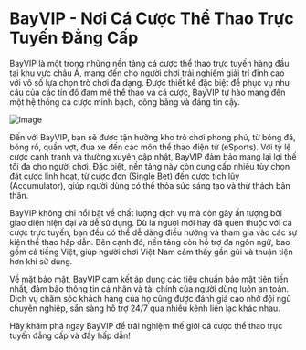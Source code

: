 # BayVIP - Nơi Cá Cược Thể Thao Trực Tuyến Đẳng Cấp

BayVIP là một trong những nền tảng cá cược thể thao trực tuyến hàng đầu tại khu vực châu Á, mang đến cho người chơi trải nghiệm giải trí đỉnh cao với vô số lựa chọn trò chơi đa dạng. Được thiết kế đặc biệt để phục vụ nhu cầu của các tín đồ đam mê thể thao và cá cược, BayVIP tự hào mang đến một hệ thống cá cược minh bạch, công bằng và đáng tin cậy.

![Image](https://github.com/user-attachments/assets/bd51ea9f-0666-407b-a7a7-98ead6de688c)

Đến với BayVIP, bạn sẽ được tận hưởng kho trò chơi phong phú, từ bóng đá, bóng rổ, quần vợt, đua xe đến các môn thể thao điện tử (eSports). Với tỷ lệ cược cạnh tranh và thường xuyên cập nhật, BayVIP đảm bảo mang lại lợi thế tối đa cho người chơi. Đặc biệt, nền tảng này còn cung cấp nhiều tùy chọn đặt cược linh hoạt, từ cược đơn (Single Bet) đến cược tích lũy (Accumulator), giúp người dùng có thể thỏa sức sáng tạo và thử thách bản thân.

BayVIP không chỉ nổi bật về chất lượng dịch vụ mà còn gây ấn tượng bởi giao diện hiện đại và dễ sử dụng. Dù là người mới hay đã quen thuộc với cá cược trực tuyến, bạn đều có thể dễ dàng điều hướng và tham gia vào các sự kiện thể thao hấp dẫn. Bên cạnh đó, nền tảng còn hỗ trợ đa ngôn ngữ, bao gồm cả tiếng Việt, giúp người chơi Việt Nam cảm thấy gần gũi và thuận tiện hơn khi sử dụng.

Về mặt bảo mật, BayVIP cam kết áp dụng các tiêu chuẩn bảo mật tiên tiến nhất, đảm bảo thông tin cá nhân và tài chính của người dùng luôn an toàn. Dịch vụ chăm sóc khách hàng của họ cũng được đánh giá cao nhờ đội ngũ chuyên nghiệp, sẵn sàng hỗ trợ 24/7 qua nhiều kênh liên lạc khác nhau.

Hãy khám phá ngay BayVIP để trải nghiệm thế giới cá cược thể thao trực tuyến đẳng cấp và đầy hấp dẫn!